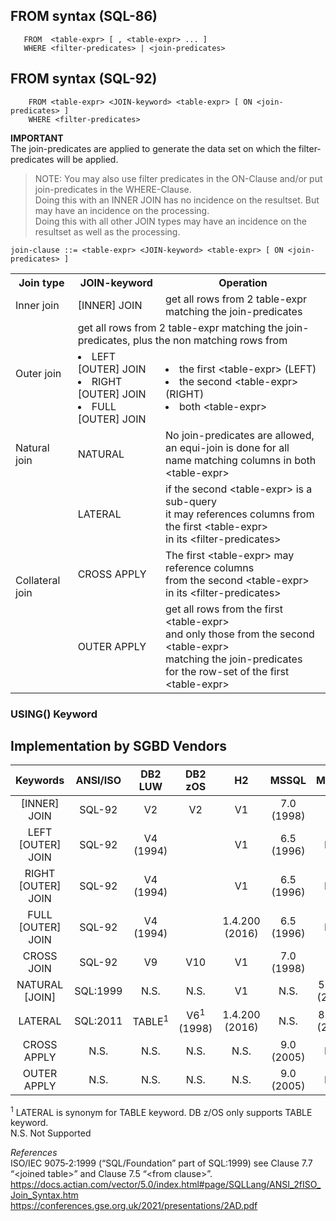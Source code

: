 

## FROM syntax (SQL-86)
```
   FROM  <table-expr> [ , <table-expr> ... ]
   WHERE <filter-predicates> | <join-predicates>
```

## FROM syntax (SQL-92)
```
    FROM <table-expr> <JOIN-keyword> <table-expr> [ ON <join-predicates> ]
    WHERE <filter-predicates>
```

**IMPORTANT**
<br>The join-predicates are applied to generate the data set on which the filter-predicates will be applied.

> NOTE:
> You may also use filter predicates in the ON-Clause and/or put join-predicates in the WHERE-Clause.
> <br>Doing this with an INNER JOIN has no incidence on the resultset. But may have an incidence on the processing.
> <br>Doing this with all other JOIN types may have an incidence on the resultset as well as the processing.   </bold>

``` 
join-clause ::= <table-expr> <JOIN-keyword> <table-expr> [ ON <join-predicates> ]
```
<table>
<tr><th>Join type</th><th>JOIN-keyword</th><th> Operation</th></tr>
<tr><td>Inner join </td><td> [INNER] JOIN </td><td> get all rows from 2 table-expr matching the join-predicates </td></tr>
<tr><td rowspan=2>Outer join</td><td colspan=2>get all rows from 2 table-expr matching the join-predicates, plus the non matching rows from </td></tr>
<tr><td>
   <li>LEFT [OUTER] JOIN</li>
   <li>RIGHT [OUTER] JOIN</li>
   <li>FULL [OUTER] JOIN</li></td>
<td>
   <li>the first &lt;table-expr&gt; (LEFT)</li>
   <li>the second &lt;table-expr&gt; (RIGHT)</li>
   <li>both &lt;table-expr&gt;</li>
</td></tr>
<tr><td> Natural join</td><td>NATURAL</td><td>No join-predicates are allowed,
<br> an equi-join is done for all
<br>name matching columns in both &lt;table-expr&gt;
<tr><td rowspan=3> Collateral join</td><td>LATERAL</td><td>if the second &lt;table-expr&gt; is a sub-query
<br> it may references columns from the first &lt;table-expr&gt;
<br> in its &lt;filter-predicates&gt;</td></tr>
<tr><td>CROSS APPLY</td><td>The first &lt;table-expr&gt; may reference columns
<br> from the second &lt;table-expr&gt;
<br> in its &lt;filter-predicates&gt;</td></tr>
<tr><td>OUTER APPLY</td><td>get all rows from the first &lt;table-expr&gt;
<br>and only those from the second &lt;table-expr&gt; 
<br>matching the join-predicates<br>for the row-set of the first &lt;table-expr&gt;</td></tr>
</table>

### USING()  Keyword

## Implementation by SGBD Vendors

| Keywords | ANSI/ISO | DB2 LUW | DB2 zOS| H2 | MSSQL | MySQL | MariaDB | PGSQL | Oracle |
| :---: |:---: |:---: |:---: |:---: |:---: |:---: |:---: |:---: |:---: |
| \[INNER] JOIN | SQL-92 | V2 | V2 | V1 | 7.0 (1998) | V4 | V5 | V6 | V7 |
| LEFT \[OUTER] JOIN | SQL-92 | V4 (1994) | | V1 | 6.5 (1996) | N.S. | N.S. | V6 | V7 |
| RIGHT \[OUTER] JOIN | SQL-92 | V4 (1994) | | V1 | 6.5 (1996) | N.S. | N.S. | V6 | V7 |
| FULL \[OUTER] JOIN | SQL-92 | V4 (1994) | | 1.4.200 (2016) | 6.5 (1996) |  N.S. | N.S. | 7.1 (2001) | 9i (2001) |
| CROSS JOIN | SQL-92 | V9 |  V10 | V1 | 7.0 (1998) | V4 | V5 | V6 | V7 |
| NATURAL \[JOIN] | SQL:1999 | N.S. | N.S. | V1 | N.S. | 5.0.12 (2005) | V5 | V6 | 9i (2011) |
| LATERAL | SQL:2011 | TABLE<sup>1</sup> | V6<sup>1</sup> (1998)  | 1.4.200 (2016) | N.S. | 8.0.14 (2018) | 10.3.3 (2018) | 8.0.10 (2018) | 12c (2013) |
| CROSS APPLY | N.S. | N.S. | N.S. | N.S. | 9.0 (2005) | N.S. | N.S. | N.S. | 12c (2013) |
| OUTER APPLY | N.S. | N.S. | N.S. | N.S. | 9.0 (2005) | N.S. | N.S. | N.S. | 12c (2013) |

<sup>1</sup> LATERAL is synonym for TABLE keyword. DB z/OS only supports TABLE keyword.
</br>N.S. Not Supported

*References*
</br>ISO/IEC 9075‑2:1999 (“SQL/Foundation” part of SQL:1999) see Clause 7.7 “\<joined table>” and Clause 7.5 “\<from clause>”.
</br>https://docs.actian.com/vector/5.0/index.html#page/SQLLang/ANSI_2fISO_Join_Syntax.htm
</br>https://conferences.gse.org.uk/2021/presentations/2AD.pdf

